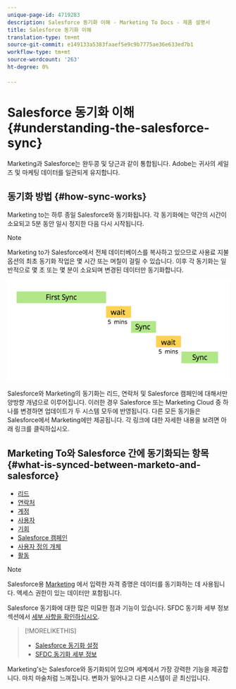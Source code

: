```yaml
---
unique-page-id: 4719283
description: Salesforce 동기화 이해 - Marketing To Docs - 제품 설명서
title: Salesforce 동기화 이해
translation-type: tm+mt
source-git-commit: e149133a5383faaef5e9c9b7775ae36e633ed7b1
workflow-type: tm+mt
source-wordcount: '263'
ht-degree: 0%

---
```



# Salesforce 동기화 이해 {#understanding-the-salesforce-sync}

Marketing과 Salesforce는 완두콩 및 당근과 같이 통합됩니다. Adobe는 귀사의 세일즈 및 마케팅 데이터를 일관되게 유지합니다.

## 동기화 방법 {#how-sync-works}

Marketing to는 하루 종일 Salesforce와 동기화됩니다. 각 동기화에는 약간의 시간이 소요되고 5분 동안 일시 정지한 다음 다시 시작됩니다.

>[!NOTE]
>
>Marketing to가 Salesforce에서 전체 데이터베이스를 복사하고 있으므로 사용료 지불 옵션의 최초 동기화 작업은 몇 시간 또는 며칠이 걸릴 수 있습니다. 이후 각 동기화는 일반적으로 몇 초 또는 몇 분이 소요되며 변경된 데이터만 동기화합니다.

![](assets/sync-illustration.png)

Salesforce와 Marketing의 동기화는 리드, 연락처 및 Salesforce 캠페인에 대해서만 양방향 개념으로 이루어집니다. 이러한 경우 Salesforce 또는 Marketing Cloud 중 하나를 변경하면 업데이트가 두 시스템 모두에 반영됩니다. 다른 모든 동기들은 Salesforce에서 Marketing에만 제공됩니다. 각 링크에 대한 자세한 내용을 보려면 아래 링크를 클릭하십시오.

## Marketing To와 Salesforce 간에 동기화되는 항목 {#what-is-synced-between-marketo-and-salesforce}

* [리드](sfdc-sync-details/sfdc-sync-lead-sync.md)
* [연락처](sfdc-sync-details/sfdc-sync-contact-sync.md)
* [계정](sfdc-sync-details/sfdc-sync-account-sync.md)
* [사용자](sfdc-sync-details/sfdc-sync-lead-account-owner-sync.md)
* [기회](sfdc-sync-details/sfdc-sync-opportunity-sync.md)
* [Salesforce 캠페인](sfdc-sync-details/sfdc-sync-campaign-sync.md)
* [사용자 정의 개체](sfdc-sync-details/sfdc-sync-custom-object-sync.md)
* [활동](sfdc-sync-details/sfdc-sync-activity-sync.md)

>[!NOTE]
>
>Salesforce용 [Marketing](setup/enterprise-unlimited-edition/step-2-of-3-create-a-salesforce-user-for-marketo-enterprise-unlimited.md) 에서 입력한 자격 증명은 데이터를 동기화하는 데 사용됩니다. 액세스 권한이 있는 데이터만 포함됩니다.

Salesforce 동기화에 대한 많은 미묘한 점과 기능이 있습니다. SFDC 동기화 세부 정보 섹션에서 [세부 사항을 확인하십시오](http://docs.marketo.com/display/docs/sfdc+sync+details).

>[!MORELIKETHIS]
>
>* [Salesforce 동기화 설정](http://docs.marketo.com/display/docs/setup)
>* [SFDC 동기화 세부 정보](http://docs.marketo.com/display/docs/sfdc+sync+details)

>



Marketing&#39;s는 Salesforce와 동기화되어 있으며 세계에서 가장 강력한 기능을 제공합니다. 마치 마술처럼 느껴집니다. 변화가 일어나고 다른 시스템이 곧 최신입니다.
